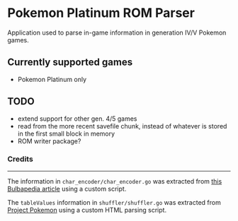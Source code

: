 # Pokemon Platinum ROM Parser
Application used to parse in-game information in generation IV/V Pokemon games.

## Currently supported games
- Pokemon Platinum only

## TODO
- extend support for other gen. 4/5 games
- read from the more recent savefile chunk, instead of whatever is stored in the first small block in memory
- ROM writer package?

### Credits
---
The information in `char_encoder/char_encoder.go` was extracted from [this Bulbapedia article](https://bulbapedia.bulbagarden.net/wiki/Character_encoding_(Generation_IV)) using a custom script.

The `tableValues` information in `shuffler/shuffler.go` was extracted from [Project Pokemon](https://projectpokemon.org/home/docs/gen-4/pkm-structure-r65/) using a custom HTML parsing script.